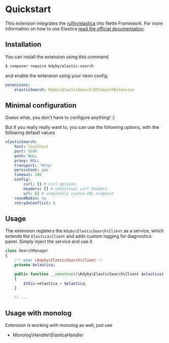 # Quickstart

This extension integrates the [ruflin/elastica](https://github.com/ruflin/Elastica) into Nette Framework.
For more information on how to use Elastica [read the official documentation](http://Elastica.io/).


## Installation

You can install the extension using this command

```sh
$ composer require kdyby/elastic-search
```

and enable the extension using your neon config.

```yml
extensions:
	elasticSearch: Kdyby\ElasticSearch\DI\SearchExtension
```


## Minimal configuration

Guess what, you don't have to configure anything! :)

But if you really really want to, you can use the following options, with the following default values

```yml
elasticSearch:
	host: localhost
	port: 9200
	path: NULL
	proxy: NULL
	transport: 'Http'
	persistent: yes
	timeout: 300
	config:
		curl: [] # curl options
		headers: [] # additional curl headers
		url: [] # completely custom URL endpoint
	roundRobin: no
	retryOnConflict: 0
```

## Usage

The extension registers the `Kdyby\ElasticSearch\Client` as a service, which extends the `Elastica\Client` and adds custom logging for diagnostics panel. Simply inject the service and use it.

```php
class SearchManager
{
	/** @var \Kdyby\ElasticSearch\Client */
	private $elastica;

	public function __construct(\Kdyby\ElasticSearch\Client $elastica)
	{
		$this->elastica = $elastica;
	}

	// ...

```

## Usage with monolog

Extension is working with monolog as well, just use
 - Monolog\Handler\ElasticaHandler

